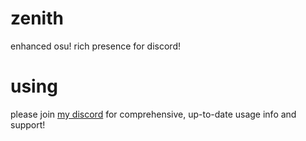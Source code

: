 # zenith

enhanced osu! rich presence for discord!

# using

please join [my discord](https://discord.gg/US9BVAkeFH) for comprehensive, up-to-date usage info and support!
